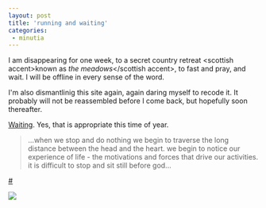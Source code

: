 ```yaml
---
layout: post
title: 'running and waiting'
categories:
 - minutia
---
```



I am disappearing for one week, to a secret country retreat &lt;scottish accent&gt;known as <em>the meadows</em>&lt;/scottish accent&gt;, to fast and pray, and wait. I will be offline in every sense of the word.



I'm also dismantlinig this site again, again daring myself to recode it. It probably will not be reassembled before I come back, but hopefully soon thereafter.



<a href="http://www.vaux.net/LitWM.htm">Waiting</a>. Yes, that is appropriate this time of year. 


<blockquote>...when we stop and do nothing we begin to traverse the long distance between the head and the heart. we begin to notice our experience of life - the motivations and forces that drive our activities. it is difficult to stop and sit still before god...</blockquote> <a href="http://jonnybaker.blogs.com/jonnybaker/2003/12/grid_blog_adven.html">#</a>


<a href="http://www.plasticbag.org/archives/2003/12/david_shrigley_on_the_tube.shtml"><img src="images/shrigley.jpg" border="0" /></a>
